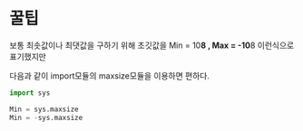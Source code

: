 # 꿀팁

보통 최솟값이나 최댓값을 구하기 위해 초깃값을 Min = 10**8 , Max = -10**8 이런식으로 표기했지만  

다음과 같이 import모듈의 maxsize모듈을 이용하면 편하다.
``` python
import sys

Min = sys.maxsize
Min = -sys.maxsize
```
